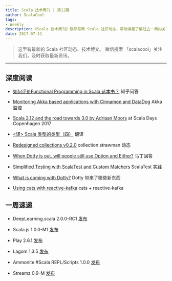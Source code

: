 ```yaml
---
title: Scala 技术周刊 | 第12期
author: ScalaCool
tags:
- Weekly
description: 《Scala 技术周刊》跟踪每周 Scala 社区动态，帮助读者了解过去一周内关于 Scala 发生的事情。
date: 2017-07-11
---
```


> 这里有最新的 Scala 社区动态、技术博文。
微信搜索 「scalacool」关注我们，及时获取最新资讯。

***

## 深度阅读

- [如何评价Functional Programming in Scala 这本书？](https://www.zhihu.com/question/39339300)
  知乎问答

- [Monitoring Akka based applications with Cinnamon and DataDog](https://blog.knoldus.com/2017/07/02/monitoring-akka-based-applications-with-cinnamon-and-datadog/)
  Akka 监控

- [Scala 2.12 and the road towards 3.0 by Adriaan Moors](https://www.youtube.com/watch?v=Xnesyv7NFHQ)
  at Scala Days Copenhagen 2017

- [<译> Scala 类型的类型（四）](https://juejin.im/post/595defd351882568b462f818)
  翻译

- [Redesigned collections v0.2.0](http://www.scala-lang.org/blog/2017/07/02/collections-0.2.0.html)
  collection strawman 动态

- [When Dotty is out, will people still use Option and Either?](https://www.reddit.com/r/scala/comments/6lfltr/when_dotty_is_out_will_people_still_use_option/)
  马丁回答

- [Simplified Testing with ScalaTest and Custom Matchers](https://hackernoon.com/simplified-testing-with-scalatest-and-custom-matchers-bd5297128ebc)
  ScalaTest 实践

- [What is coming with Dotty?](http://www.cakesolutions.net/teamblogs/dotty)
  Dotty 带来了哪些新东西

- [Using cats with reactive-kafka](https://www.iravid.com/posts/using-cats-with-reactive-kafka.html)
  cats + reactive-kafka

## 一周速递

- DeepLearning.scala 2.0.0-RC1 [发布](http://deeplearning.thoughtworks.school/2017/07/03/Announcing-DeepLearning.scala-2.0.0-RC1.html)

- Scala.js 1.0.0-M1 [发布](https://www.scala-js.org/news/2017/07/03/announcing-scalajs-1.0.0-M1/)

- Play 2.6.1 [发布](https://blog.playframework.com/play-2-6-1-released/)

- Lagom 1.3.5 [发布](https://www.lagomframework.com/blog/lagom-1-3-5.html)

- Ammonite #Scala REPL/Scripts 1.0.0 [发布](http://ammonite.io/#1.0.0)

- Streamz 0.9-M [发布](https://github.com/krasserm/streamz)

